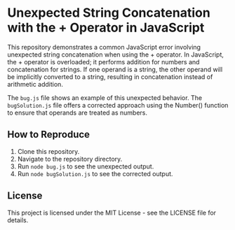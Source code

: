 # Unexpected String Concatenation with the + Operator in JavaScript

This repository demonstrates a common JavaScript error involving unexpected string concatenation when using the + operator.  In JavaScript, the + operator is overloaded; it performs addition for numbers and concatenation for strings.  If one operand is a string, the other operand will be implicitly converted to a string, resulting in concatenation instead of arithmetic addition. 

The `bug.js` file shows an example of this unexpected behavior. The `bugSolution.js` file offers a corrected approach using the Number() function to ensure that operands are treated as numbers.

## How to Reproduce

1. Clone this repository.
2. Navigate to the repository directory.
3. Run `node bug.js` to see the unexpected output. 
4. Run `node bugSolution.js` to see the corrected output.

## License

This project is licensed under the MIT License - see the LICENSE file for details.
